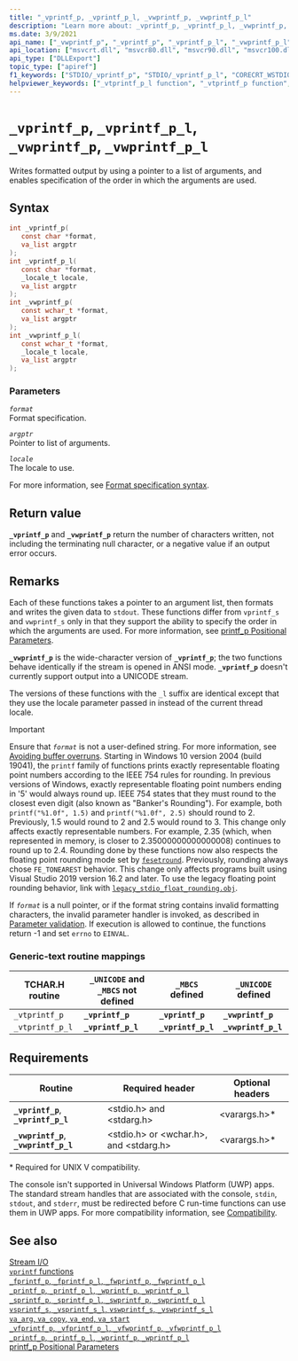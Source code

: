 ```yaml
---
title: "_vprintf_p, _vprintf_p_l, _vwprintf_p, _vwprintf_p_l"
description: "Learn more about: _vprintf_p, _vprintf_p_l, _vwprintf_p, _vwprintf_p_l"
ms.date: 3/9/2021
api_name: ["_vwprintf_p", "_vprintf_p", "_vprintf_p_l", "_vwprintf_p_l"]
api_location: ["msvcrt.dll", "msvcr80.dll", "msvcr90.dll", "msvcr100.dll", "msvcr100_clr0400.dll", "msvcr110.dll", "msvcr110_clr0400.dll", "msvcr120.dll", "msvcr120_clr0400.dll", "ucrtbase.dll"]
api_type: ["DLLExport"]
topic_type: ["apiref"]
f1_keywords: ["STDIO/_vprintf_p", "STDIO/_vprintf_p_l", "CORECRT_WSTDIO/_vwprintf_p","CORECRT_WSTDIO/_vwprintf_p_l", "TCHAR/_vtprintf_p", "TCHAR/_vtprintf_p_l", "_vprintf_p", "_vprintf_p_l", "_vwprintf_p", "_vwprintf_p_l", "_vtprintf_p", "_vtprintf_p_l"]
helpviewer_keywords: ["_vtprintf_p_l function", "_vtprintf_p function", "vtprintf_p function", "_vwprintf_p function", "_vwprintf_p_l function", "_vprintf_p function", "_vprintf_p_l function", "vprintf_p_l function", "vwprintf_p function", "vprintf_p function", "vtprintf_p_l function", "vwprintf_p_l function", "formatted text [C++]"]
---
```

# `_vprintf_p`, `_vprintf_p_l`, `_vwprintf_p`, `_vwprintf_p_l`

Writes formatted output by using a pointer to a list of arguments, and enables specification of the order in which the arguments are used.

## Syntax

```C
int _vprintf_p(
   const char *format,
   va_list argptr
);
int _vprintf_p_l(
   const char *format,
   _locale_t locale,
   va_list argptr
);
int _vwprintf_p(
   const wchar_t *format,
   va_list argptr
);
int _vwprintf_p_l(
   const wchar_t *format,
   _locale_t locale,
   va_list argptr
);
```

### Parameters

*`format`*\
Format specification.

*`argptr`*\
Pointer to list of arguments.

*`locale`*\
The locale to use.

For more information, see [Format specification syntax](../format-specification-syntax-printf-and-wprintf-functions.md).

## Return value

**`_vprintf_p`** and **`_vwprintf_p`** return the number of characters written, not including the terminating null character, or a negative value if an output error occurs.

## Remarks

Each of these functions takes a pointer to an argument list, then formats and writes the given data to `stdout`. These functions differ from `vprintf_s` and `vwprintf_s` only in that they support the ability to specify the order in which the arguments are used. For more information, see [printf_p Positional Parameters](../printf-p-positional-parameters.md).

**`_vwprintf_p`** is the wide-character version of **`_vprintf_p`**; the two functions behave identically if the stream is opened in ANSI mode. **`_vprintf_p`** doesn't currently support output into a UNICODE stream.

The versions of these functions with the `_l` suffix are identical except that they use the locale parameter passed in instead of the current thread locale.

> [!IMPORTANT]
> Ensure that *`format`* is not a user-defined string. For more information, see [Avoiding buffer overruns](/windows/win32/SecBP/avoiding-buffer-overruns).
> Starting in Windows 10 version 2004 (build 19041), the `printf` family of functions prints exactly representable floating point numbers according to the IEEE 754 rules for rounding. In previous versions of Windows, exactly representable floating point numbers ending in '5' would always round up. IEEE 754 states that they must round to the closest even digit (also known as "Banker's Rounding"). For example, both `printf("%1.0f", 1.5)` and `printf("%1.0f", 2.5)` should round to 2. Previously, 1.5 would round to 2 and 2.5 would round to 3. This change only affects exactly representable numbers. For example, 2.35 (which, when represented in memory, is closer to 2.35000000000000008) continues to round up to 2.4. Rounding done by these functions now also respects the floating point rounding mode set by [`fesetround`](fegetround-fesetround2.md). Previously, rounding always chose `FE_TONEAREST` behavior. This change only affects programs built using Visual Studio 2019 version 16.2 and later. To use the legacy floating point rounding behavior, link with [`legacy_stdio_float_rounding.obj`](../link-options.md).

If *`format`* is a null pointer, or if the format string contains invalid formatting characters, the invalid parameter handler is invoked, as described in [Parameter validation](../parameter-validation.md). If execution is allowed to continue, the functions return -1 and set `errno` to `EINVAL`.

### Generic-text routine mappings

| TCHAR.H routine | `_UNICODE` and `_MBCS` not defined | `_MBCS` defined | `_UNICODE` defined |
|---|---|---|---|
| `_vtprintf_p` | **`_vprintf_p`** | **`_vprintf_p`** | **`_vwprintf_p`** |
| `_vtprintf_p_l` | **`_vprintf_p_l`** | **`_vprintf_p_l`** | **`_vwprintf_p_l`** |

## Requirements

| Routine | Required header | Optional headers |
|---|---|---|
| **`_vprintf_p`**, **`_vprintf_p_l`** | \<stdio.h> and \<stdarg.h> | \<varargs.h>* |
| **`_vwprintf_p`**, **`_vwprintf_p_l`** | \<stdio.h> or \<wchar.h>, and \<stdarg.h> | \<varargs.h>* |

\* Required for UNIX V compatibility.

The console isn't supported in Universal Windows Platform (UWP) apps. The standard stream handles that are associated with the console, `stdin`, `stdout`, and `stderr`, must be redirected before C run-time functions can use them in UWP apps. For more compatibility information, see [Compatibility](../compatibility.md).

## See also

[Stream I/O](../stream-i-o.md)\
[`vprintf` functions](../vprintf-functions.md)\
[`_fprintf_p`, `_fprintf_p_l`, `_fwprintf_p`, `_fwprintf_p_l`](fprintf-p-fprintf-p-l-fwprintf-p-fwprintf-p-l.md)\
[`_printf_p`, `_printf_p_l`, `_wprintf_p`, `_wprintf_p_l`](printf-p-printf-p-l-wprintf-p-wprintf-p-l.md)\
[`_sprintf_p`, `_sprintf_p_l`, `_swprintf_p`, `_swprintf_p_l`](sprintf-p-sprintf-p-l-swprintf-p-swprintf-p-l.md)\
[`vsprintf_s`, `_vsprintf_s_l`, `vswprintf_s`, `_vswprintf_s_l`](vsprintf-s-vsprintf-s-l-vswprintf-s-vswprintf-s-l.md)\
[`va_arg`, `va_copy`, `va_end`, `va_start`](va-arg-va-copy-va-end-va-start.md)\
[`_vfprintf_p`, `_vfprintf_p_l`, `_vfwprintf_p`, `_vfwprintf_p_l`](vfprintf-p-vfprintf-p-l-vfwprintf-p-vfwprintf-p-l.md)\
[`_printf_p`, `_printf_p_l`, `_wprintf_p`, `_wprintf_p_l`](printf-p-printf-p-l-wprintf-p-wprintf-p-l.md)\
[printf_p Positional Parameters](../printf-p-positional-parameters.md)
